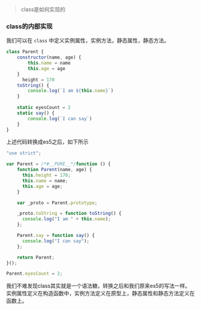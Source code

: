 > class是如何实现的

### class的内部实现
我们可以在 `class` 中定义实例属性，实例方法，静态属性，静态方法。
```js
class Parent {
    constructor(name, age) {
        this.name = name
        this.age = age
    }
	  height = 170
    toString() {
        console.log(`I am ${this.name}`)
    }
  
  	static eyesCount = 2
    static say() {
        console.log(`I can say`)
    }
}
```
上述代码转换成es5之后，如下所示
```js
"use strict";

var Parent = /*#__PURE__*/function () {
    function Parent(name, age) {
      this.height = 170;
      this.name = name;
      this.age = age;
    }

    var _proto = Parent.prototype;

    _proto.toString = function toString() {
      console.log("I am " + this.name);
    };

    Parent.say = function say() {
      console.log("I can say");
    };

    return Parent;
}();

Parent.eyesCount = 2;
```
我们不难发现class其实就是一个语法糖，转换之后和我们原来es5的写法一样。
实例属性定义在构造函数中，实例方法定义在原型上，静态属性和静态方法定义在函数上。